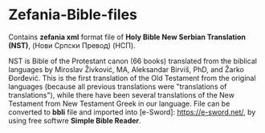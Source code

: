 # Zefania-Bible-files
Contains **zefania xml** format file of **Holy Bible New Serbian Translation (NST)**,  (Нови Српски Превод) (НСП).

NST is Bible of the Protestant canon (66 books) translated from the biblical languages by Miroslav Živković, MA, Aleksandar Birviš, PhD, and Žarko Đorđević. This is the first translation of the Old Testament from the original languages (because all previous translations were "translations of translations"), while there have been several translations of the New Testament from New Testament Greek in our language.
File can be converted to **bbli** file and imported into [e-Sword]: https://e-sword.net/, by using free softwre **Simple Bible Reader**.
